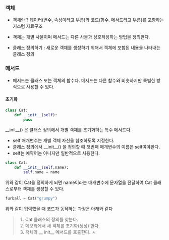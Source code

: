 
### 객체
- 객체란 ? 데이터(변수, 속성이라고 부름)와 코드(함수. 메서드라고 부름)를 포함하는 커스텀 자료구조 
- 객체는 개별 사물이며 메서드는 다른 사물과 상호작용하는 방법을 정의한다. 


- 클래스 정의하기 : 새로운 객체를 생성하기 위해서 객체에 포함된 내용을 나타내는 클래스 정의 

### 메서드
- 메서드는 클래스 또는 객체의 함수다. 메서드는 다른 함수와 비슷하지만 특별한 방식으로 사용할 수 있다.

#### 초기화 
```python
class Cat:
	def __init__(self):
		pass
```
\_\_init\_\_() 은 클래스 정의에서 개별 객체를 초기화하는 특수 메서드다.
- self 매개변수는 개별 객체 자신을 참조하도록 지정한다. 
- 클래스 정의에서 \_\_init\_\_() 을 정의할 때 첫번째 매개변수의 이름은 self여야한다.
- self는 예약어는 아니지만 일반적으로 사용한다. 
```python
class Cat:
	def __init__(self,name):
		self.name = name
```
위와 같이 Cat을 정의하게 되면 name이라는 매개변수에 문자열을 전달하여 Cat 클래스로부터 객체를 생성할 수 있다. 
```python
furball = Cat("grumpy")
```
위와 같이 입력했을 때 코드가 동작하는 과정은 아래와 같다
> 1. Cat 클래스의 정의를 찾는다.
> 2. 메모리에서 새 객체를 초기화(생성) 한다. 
> 3. 객체의 \_\_ init\_\_ 메서드를 호출한다. ㅅ